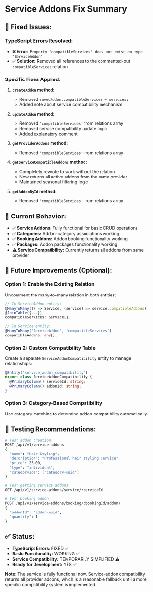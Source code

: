 # Service Addons Fix Summary

## 🔧 **Fixed Issues:**

### **TypeScript Errors Resolved:**
- ❌ **Error:** `Property 'compatibleServices' does not exist on type 'ServiceAddon'`
- ✅ **Solution:** Removed all references to the commented-out `compatibleServices` relation

### **Specific Fixes Applied:**

1. **`createAddon` method:**
   - Removed `savedAddon.compatibleServices = services;`
   - Added note about service compatibility mechanism

2. **`updateAddon` method:**
   - Removed `'compatibleServices'` from relations array
   - Removed service compatibility update logic
   - Added explanatory comment

3. **`getProviderAddons` method:**
   - Removed `'compatibleServices'` from relations array

4. **`getServiceCompatibleAddons` method:**
   - Completely rewrote to work without the relation
   - Now returns all active addons from the same provider
   - Maintained seasonal filtering logic

5. **`getAddonById` method:**
   - Removed `'compatibleServices'` from relations array

## 🎯 **Current Behavior:**

- ✅ **Service Addons:** Fully functional for basic CRUD operations
- ✅ **Categories:** Addon-category associations working
- ✅ **Booking Addons:** Addon booking functionality working
- ✅ **Packages:** Addon packages functionality working
- ⚠️ **Service Compatibility:** Currently returns all addons from same provider

## 🚀 **Future Improvements (Optional):**

### **Option 1: Enable the Existing Relation**
Uncomment the many-to-many relation in both entities:
```typescript
// In ServiceAddon entity:
@ManyToMany(() => Service, (service) => service.compatibleAddons)
@JoinTable({...})
compatibleServices: Service[];

// In Service entity:
@ManyToMany('ServiceAddon', 'compatibleServices')
compatibleAddons: any[];
```

### **Option 2: Custom Compatibility Table**
Create a separate `ServiceAddonCompatibility` entity to manage relationships:
```typescript
@Entity('service_addon_compatibility')
export class ServiceAddonCompatibility {
  @PrimaryColumn() serviceId: string;
  @PrimaryColumn() addonId: string;
}
```

### **Option 3: Category-Based Compatibility**
Use category matching to determine addon compatibility automatically.

## 📝 **Testing Recommendations:**

```bash
# Test addon creation
POST /api/v1/service-addons
{
  "name": "Hair Styling",
  "description": "Professional hair styling service",
  "price": 25.00,
  "type": "individual",
  "categoryIds": ["category-uuid"]
}

# Test getting service addons
GET /api/v1/service-addons/service/:serviceId

# Test booking addon
POST /api/v1/service-addons/booking/:bookingId/addons
{
  "addonId": "addon-uuid",
  "quantity": 1
}
```

## ✅ **Status:**
- **TypeScript Errors:** FIXED ✅
- **Basic Functionality:** WORKING ✅
- **Service Compatibility:** TEMPORARILY SIMPLIFIED ⚠️
- **Ready for Development:** YES ✅

**Note:** The service is fully functional now. Service-addon compatibility returns all provider addons, which is a reasonable fallback until a more specific compatibility system is implemented.